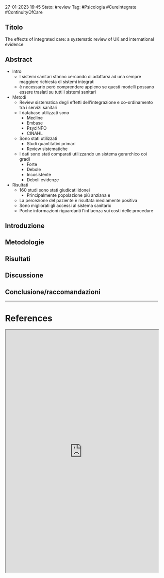 27-01-2023 16:45
Stato: #review
Tag: #Psicologia #CureIntegrate #ContinuityOfCare 

## Titolo
The effects of integrated care: a systematic review of UK and international evidence
## Abstract
- Intro
    - I sistemi sanitari stanno cercando di adattarsi ad una sempre maggiore richiesta di sistemi integrati
    - è necessario però comprendere appieno se questi modelli possano essere traslati su tutti i sistemi sanitari
- Metodi
    - Review sistematica degli effetti dell'integrazione e co-ordinamento tra i servizi sanitari 
    - I database utilizzati sono
        - Medline
        - Embase
        - PsycINFO
        - CINAHL
    - Sono stati utilizzati
        - Studi quantitativi primari
        - Review sistematiche
    - I dati sono stati comparati utilizzando un sistema gerarchico coi gradi
        - Forte
        - Debole
        - Incosistente
        - Deboli evidenze
- Risultati
    - 160 studi sono stati giudicati idonei
        - Principalmente popolazione più anziana e 
    - La percezione del paziente è risultata mediamente positiva
    - Sono migliorati gli accessi al sistema sanitario
    - Poche informazioni riguardanti l'influenza sui costi delle procedure
## Introduzione
## Metodologie
## Risultati
## Discussione
## Conclusione/raccomandazioni

---
# References 

<iframe height= 800 width= 100% src="https://doi.org/10.1186/s12913-018-3161-3"></iframe>
